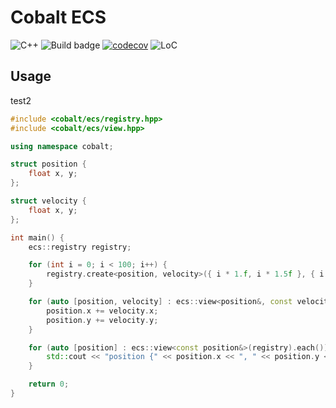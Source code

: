 # Cobalt ECS

![C++](https://img.shields.io/badge/C++STD-C++20-blue)
![Build badge](https://github.com/Blyschak/cobalt-ecs/actions/workflows/build.yml/badge.svg)
[![codecov](https://codecov.io/gh/Blyschak/cobalt-ecs/branch/main/graph/badge.svg?token=BZ8Z6TXN55)](https://codecov.io/gh/Blyschak/cobalt-ecs)
![LoC](https://raw.githubusercontent.com/Blyschak/cobalt-ecs/badges/badge.svg)

## Usage

test2

```c++
#include <cobalt/ecs/registry.hpp>
#include <cobalt/ecs/view.hpp>

using namespace cobalt;

struct position {
    float x, y;
};

struct velocity {
    float x, y;
};

int main() {
    ecs::registry registry;

    for (int i = 0; i < 100; i++) {
        registry.create<position, velocity>({ i * 1.f, i * 1.5f }, { i * .3f, - i * 5.f });
    }

    for (auto [position, velocity] : ecs::view<position&, const velocity&>(registry).each()) {
        position.x += velocity.x;
        position.y += velocity.y;
    }

    for (auto [position] : ecs::view<const position&>(registry).each()) {
        std::cout << "position {" << position.x << ", " << position.y << "}\n";
    }

    return 0;
}
```
